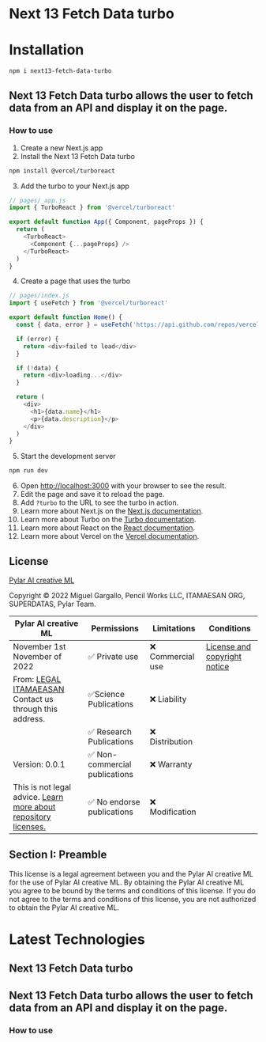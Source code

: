 # Next 13 Fetch Data turbo

# Installation

```bash
npm i next13-fetch-data-turbo
```

## Next 13 Fetch Data turbo allows the user to fetch data from an API and display it on the page.

### How to use

1. Create a new Next.js app
2. Install the Next 13 Fetch Data turbo
```bash
npm install @vercel/turboreact
```
3. Add the turbo to your Next.js app
```js
// pages/_app.js
import { TurboReact } from '@vercel/turboreact'

export default function App({ Component, pageProps }) {
  return (
    <TurboReact>
      <Component {...pageProps} />
    </TurboReact>
  )
}
```
4. Create a page that uses the turbo
```js
// pages/index.js
import { useFetch } from '@vercel/turboreact'

export default function Home() {
  const { data, error } = useFetch('https://api.github.com/repos/vercel/turboreact')

  if (error) {
    return <div>failed to load</div>
  }

  if (!data) {
    return <div>loading...</div>
  }

  return (
    <div>
      <h1>{data.name}</h1>
      <p>{data.description}</p>
    </div>
  )
}
```

5. Start the development server
```bash
npm run dev
```
6. Open [http://localhost:3000](http://localhost:3000) with your browser to see the result.
7. Edit the page and save it to reload the page.
8. Add `?turbo` to the URL to see the turbo in action.
9. Learn more about Next.js on the [Next.js documentation](https://nextjs.org/docs).
10. Learn more about Turbo on the [Turbo documentation](https://turbo.hotwired.dev).
11. Learn more about React on the [React documentation](https://reactjs.org/docs/getting-started.html).
12. Learn more about Vercel on the [Vercel documentation](https://vercel.com/docs).

## License

[Pylar AI creative ML](https://huggingface.co/spaces/superdatas/LICENSE)

Copyright &copy; 2022 Miguel Gargallo, Pencil Works LLC, ITAMAESAN ORG, SUPERDATAS, Pylar Team.

| Pylar AI creative ML | Permissions  | Limitations | Conditions |
| ------------ | ------------ | ------------ | ------------ |
| November 1st November of 2022 | ✅ Private use | ❌ Commercial use | [License and copyright notice](#section-i-preamble)
| From: [LEGAL ITAMAEASAN](mailto:legal@itamaesan.org) Contact us through this address. | ✅Science Publications | ❌ Liability |  |
|  | ✅ Research Publications | ❌ Distribution |  |
| Version: 0.0.1 | ✅ Non-commercial publications  | ❌ Warranty |  |
| This is not legal advice. [Learn more about repository licenses.](#section-i-preamble) | ✅ No endorse publications | ❌ Modification |  |  |

## Section I: Preamble

This license is a legal agreement between you and the Pylar AI creative ML for the use of Pylar AI creative ML. By obtaining the Pylar AI creative ML you agree to be bound by the terms and conditions of this license. If you do not agree to the terms and conditions of this license, you are not authorized to obtain the Pylar AI creative ML.

# Latest Technologies

## Next 13 Fetch Data turbo

## Next 13 Fetch Data turbo allows the user to fetch data from an API and display it on the page.

### How to use

